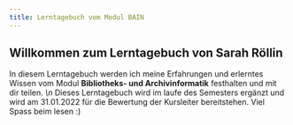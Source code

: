 ```yaml
---
title: Lerntagebuch vom Modul BAIN
---
```


## Willkommen zum Lerntagebuch von Sarah Röllin 

In diesem Lerntagebuch werden ich meine Erfahrungen und erlerntes Wissen vom Modul **Bibliotheks- und Archivinformatik** festhalten und mit dir teilen. *\n*
Dieses Lerntagebuch wird im laufe des Semesters ergänzt und wird am 31.01.2022 für die Bewertung der Kursleiter bereitstehen.
Viel Spass beim lesen :)
